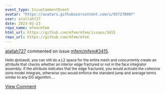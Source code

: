 ```yaml
---
event_type: IssueCommentEvent
avatar: "https://avatars.githubusercontent.com/u/95727890?"
user: atallah727
date: 2023-01-23
repo_name: mfem/mfem
html_url: https://github.com/mfem/mfem/issues/3415
repo_url: https://github.com/mfem/mfem
---
```


<a href='https://github.com/atallah727' target='_blank'>atallah727</a> commented on issue <a href='https://github.com/mfem/mfem/issues/3415' target='_blank'>mfem/mfem#3415</a>.

<small>Hello @miaodi, you can still do a L2 space for the entire mesh and concurrently create an attribute that checks whether an interior edge fractured or not in the face integrator assembly. If the attribute indicates that the edge fractured, you would activate the cohesive zone model integrals, otherwise you would enforce the standard jump and average terms similar to any DG algorithm....</small>

<a href='https://github.com/mfem/mfem/issues/3415' target='_blank'>View Comment</a>
